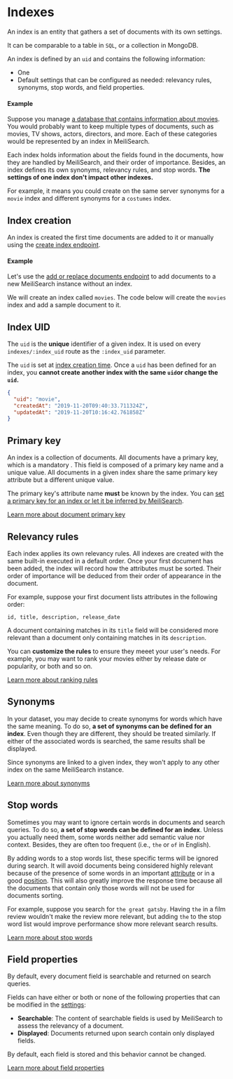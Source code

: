 # Indexes

An index is an entity that gathers a set of documents with its own settings.

It can be comparable to a table in `SQL`, or a collection in MongoDB.

An index is defined by an `uid` and contains the following information:

- One <clientGlossary word="primary key"/>
- Default settings that can be configured as needed: relevancy rules, synonyms, stop words, and field properties.

#### Example

Suppose you manage [a database that contains information about movies](https://imdb.com/). You would probably want to keep multiple types of documents, such as movies, TV shows, actors, directors, and more. Each of these categories would be represented by an index in MeiliSearch.

Each index holds information about the fields found in the documents, how they are handled by MeiliSearch, and their order of importance. Besides, an index defines its own synonyms, relevancy rules, and stop words. **The settings of one index don't impact other indexes.**

For example, it means you could create on the same server synonyms for a `movie` index and different synonyms for a `costumes` index.

## Index creation

An index is created the first time documents are added to it or manually using the [create index endpoint](/reference/api/indexes.md#create-an-index).

#### Example

Let's use the [add or replace documents endpoint](/reference/api/documents.md#add-or-replace-documents) to add documents to a new MeiliSearch instance without an index.

We will create an index called `movies`. The code below will create the `movies` index and add a sample document to it.

<CodeSamples id="add_or_replace_documents_1" />

## Index UID

The `uid` is the **unique** identifier of a given index. It is used on every `indexes/:index_uid` route as the `:index_uid` parameter.

The `uid` is set at [index creation time](/reference/api/indexes.md#create-an-index). Once a `uid` has been defined for an index, you **cannot create another index with the same `uid`or change the `uid`.**

```json
{
  "uid": "movie",
  "createdAt": "2019-11-20T09:40:33.711324Z",
  "updatedAt": "2019-11-20T10:16:42.761858Z"
}
```

## Primary key

An index is a collection of documents. All documents have a primary key, which is a mandatory <clientGlossary word="field"/>. This field is composed of a primary key <clientGlossary word="attribute"/> name and a unique value. All documents in a given index share the same primary key attribute but a different unique value.

The primary key's attribute name **must** be known by the index. You can [set a primary key for an index or let it be inferred by MeiliSearch](/learn/core_concepts/documents.md#setting-the-primary-key).

[Learn more about document primary key](/learn/core_concepts/documents.md#primary-key)

## Relevancy rules

Each index applies its own relevancy rules. All indexes are created with the same built-in <clientGlossary word="ranking rules"/> executed in a default order. Once your first document has been added, the index will record how the attributes must be sorted. Their order of importance will be deduced from their order of appearance in the document.

For example, suppose your first document lists attributes in the following order:

```id, title, description, release_date```

A document containing matches in its `title` field will be considered more relevant than a document only containing matches in  its `description`.

You can **customize the rules** to ensure they meeet your user's needs. For example, you may want to rank your movies either by release date or popularity, or both and so on.

[Learn more about ranking rules](/learn/core_concepts/relevancy.md)

## Synonyms

In your dataset, you may decide to create synonyms for words which have the same meaning. To do so, **a set of synonyms can be defined for an index**. Even though they are different, they should be treated similarly. If either of the associated words is searched, the same results shall be displayed.

Since synonyms are linked to a given index, they won't apply to any other index on the same MeiliSearch instance.

[Learn more about synonyms](/reference/features/synonyms.md)

## Stop words

Sometimes you may want to ignore certain words in documents and search queries. To do so, **a set of stop words can be defined for an index**. Unless you actually need them, some words neither add semantic value nor context. Besides, they are often too frequent (i.e., `the` or `of` in English).

By adding words to a stop words list, these specific terms will be ignored during search. It will avoid documents being considered highly relevant because of the presence of some words in an important [attribute](/learn/core_concepts/relevancy.md#ranking-rules) or in a good [position](/learn/core_concepts/relevancy.md#ranking-rules). This will also greatly improve the response time because all the documents that contain only those words will not be used for documents sorting.

For example, suppose you search for `the great gatsby`. Having `the` in a film review wouldn't make the review more relevant, but adding `the` to the stop word list would improve performance show more relevant search results.

[Learn more about stop words](/reference/features/stop_words.md)

## Field properties

By default, every document field is searchable and returned on search queries.

Fields can have either or both or none of the following properties that can be modified in the [settings](/reference/api/settings.md):

- **Searchable**: The content of searchable fields is used by MeiliSearch to assess the relevancy of a document.
- **Displayed**: Documents returned upon search contain only displayed fields.

By default, each field is stored and this behavior cannot be changed.

[Learn more about field properties](/reference/features/field_properties.md)
